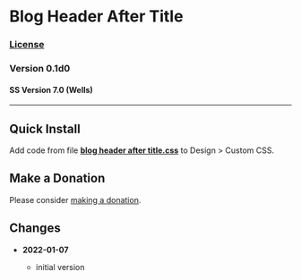 # Blog Header After Title

### [License][99]

### Version 0.1d0

#### SS Version 7.0 (Wells)

---

## Quick Install

Add code from file
**[blog header after title.css](blog%20header%20after%20title.css#L1)**
to Design > Custom CSS.

## Make a Donation

Please consider [making a donation](https://github.com/tomsWebConsulting/twcsl#make-a-donation).

## Changes

<!--* **2021-08-03**

  * added support for v7.0 Brine template family and Adirondack template
  * bumped version to 1.1
  -->
* **2022-01-07**

  * initial version

[99]: https://github.com/tomsWebConsulting/twcsl/blob/main/LICENSE.txt#L1
